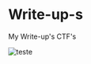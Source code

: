# Write-up-s
My Write-up's CTF's


![teste](https://i.pinimg.com/originals/e4/34/2a/e4342a4e0e968344b75cf50cf1936c09.jpg "title")
